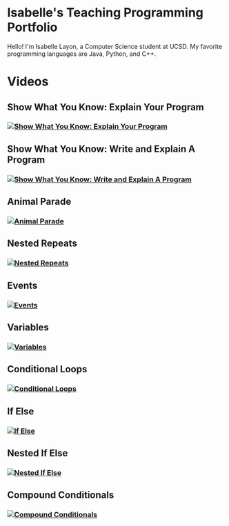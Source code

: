 # Isabelle's Teaching Programming Portfolio

Hello! I'm Isabelle Layon, a Computer Science student at UCSD. My favorite programming languages are Java, Python, and C++.

# Videos

## Show What You Know: Explain Your Program

### [![Show What You Know: Explain Your Program](https://img.youtube.com/vi/y0gyNspOEw0/0.jpg)](https://www.youtube.com/watch?v=y0gyNspOEw0?si=lN8mi7oVwGfAuKD-)

## Show What You Know: Write and Explain A Program

### [![Show What You Know: Write and Explain A Program](https://img.youtube.com/vi/N8z9v--hirQ/0.jpg)](https://www.youtube.com/watch?v=N8z9v--hirQ)

## Animal Parade

### [![Animal Parade](https://img.youtube.com/vi/WE7E_2Vj-ZM/0.jpg)](https://www.youtube.com/watch?v=WE7E_2Vj-ZM)

## Nested Repeats

### [![Nested Repeats](https://img.youtube.com/vi/hRPBnnagi1c/0.jpg)](https://www.youtube.com/watch?v=hRPBnnagi1c)

## Events

### [![Events](https://img.youtube.com/vi/VGfJVKWS5Hk/0.jpg)](https://www.youtube.com/watch?v=VGfJVKWS5Hk)

## Variables

### [![Variables](https://img.youtube.com/vi/E7fEJJ7GFr4/0.jpg)](https://www.youtube.com/watch?v=E7fEJJ7GFr4)

## Conditional Loops

### [![Conditional Loops](https://img.youtube.com/vi/VM12rMzCyF8/0.jpg)](https://www.youtube.com/watch?v=VM12rMzCyF8)

## If Else

### [![If Else](https://img.youtube.com/vi/OkEU6q6KDCI/0.jpg)](https://www.youtube.com/watch?v=OkEU6q6KDCI)

## Nested If Else

### [![Nested If Else](https://img.youtube.com/vi/PVpsryFYNRY/0.jpg)](https://www.youtube.com/watch?v=PVpsryFYNRY)

## Compound Conditionals

### [![Compound Conditionals](https://img.youtube.com/vi/pX9r4uU0kH4/0.jpg)](https://www.youtube.com/watch?v=pX9r4uU0kH4)
